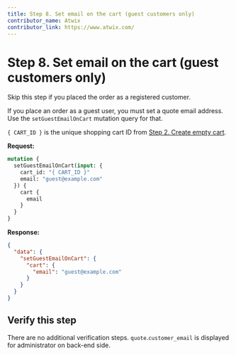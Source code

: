 ```yaml
---
title: Step 8. Set email on the cart (guest customers only)
contributor_name: Atwix
contributor_link: https://www.atwix.com/
---
```


# Step 8. Set email on the cart (guest customers only)

<InlineAlert variant="success" slots="text" />

Skip this step if you placed the order as a registered customer.

If you place an order as a guest user, you must set a quote email address. Use the `setGuestEmailOnCart` mutation query for that.

`{ CART_ID }` is the unique shopping cart ID from [Step 2. Create empty cart](../../tutorials/checkout/add-product-to-cart.md).

**Request:**

```graphql
mutation {
  setGuestEmailOnCart(input: {
    cart_id: "{ CART_ID }"
    email: "guest@example.com"
  }) {
    cart {
      email
    }
  }
}
```

**Response:**

```json
{
  "data": {
    "setGuestEmailOnCart": {
      "cart": {
        "email": "guest@example.com"
      }
    }
  }
}
```

## Verify this step

There are no additional verification steps. `quote`.`customer_email` is displayed for administrator on back-end side.
